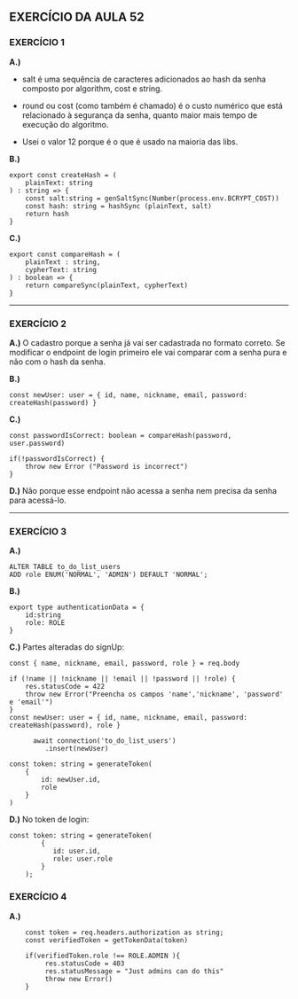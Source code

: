 ## EXERCÍCIO DA AULA 52

### EXERCÍCIO 1

**A.)** 
- salt é uma sequência de caracteres adicionados ao hash da senha composto por algorithm, cost e string.

- round ou cost (como também é chamado) é o custo numérico que está relacionado à segurança da senha, quanto maior mais tempo de execução do algoritmo.

- Usei o valor 12 porque é o que é usado na maioria das libs.

**B.)**

```
export const createHash = (
    plainText: string
) : string => {
    const salt:string = genSaltSync(Number(process.env.BCRYPT_COST))
    const hash: string = hashSync (plainText, salt)
    return hash
}
```

**C.)**


```
export const compareHash = (
    plainText : string,
    cypherText: string
) : boolean => {
    return compareSync(plainText, cypherText)
}
```


______________________________________________________________________________________________________

### EXERCÍCIO 2

**A.)** 
    O cadastro porque a senha já vai ser cadastrada no formato correto. Se modificar o endpoint de login primeiro ele vai comparar com a senha pura e não com o hash da senha.

**B.)**

```
const newUser: user = { id, name, nickname, email, password: createHash(password) }
```

**C.)**

```
const passwordIsCorrect: boolean = compareHash(password, user.password)

if(!passwordIsCorrect) {
    throw new Error ("Password is incorrect")
}
```

**D.)** 
    Não porque esse endpoint não acessa a senha nem precisa da senha para acessá-lo.

______________________________________________________________________________________________________

### EXERCÍCIO 3

**A.)** 
```
ALTER TABLE to_do_list_users
ADD role ENUM('NORMAL', 'ADMIN') DEFAULT 'NORMAL';
```

**B.)**

```
export type authenticationData = {
    id:string
    role: ROLE
}
```

**C.)**
Partes alteradas do signUp:
```
const { name, nickname, email, password, role } = req.body

if (!name || !nickname || !email || !password || !role) {
    res.statusCode = 422
    throw new Error("Preencha os campos 'name','nickname', 'password' e 'email'")
}
const newUser: user = { id, name, nickname, email, password: createHash(password), role }

      await connection('to_do_list_users')
         .insert(newUser)

const token: string = generateToken(
    {
        id: newUser.id,
        role
    }
)
```



**D.)** 
No token de login:
```
const token: string = generateToken(
        {
           id: user.id,
           role: user.role
        }
    ); 
```

### EXERCÍCIO 4

**A.)** 
```
    const token = req.headers.authorization as string;
    const verifiedToken = getTokenData(token)

    if(verifiedToken.role !== ROLE.ADMIN ){
         res.statusCode = 403
         res.statusMessage = "Just admins can do this"
         throw new Error()
    }
```

